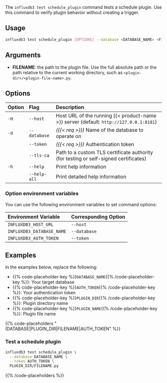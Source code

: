 
The `influxdb3 test schedule_plugin` command tests a schedule plugin. Use this command to verify plugin behavior without creating a trigger.

## Usage

<!--pytest.mark.skip-->

```bash
influxdb3 test schedule_plugin [OPTIONS] --database <DATABASE_NAME> <FILENAME>
```

## Arguments

- **FILENAME**: the path to the plugin file. Use the full absolute path or the path relative to the current working directory, such as `<plugin-dir>/<plugin-file-name>.py`.

## Options

| Option | Flag               | Description                                                                              |
| :----- | :----------------- | :--------------------------------------------------------------------------------------- |
| `-H`   | `--host`           | Host URL of the running {{< product-name >}} server (default: `http://127.0.0.1:8181`)   |
| `-d`   | `--database`       | _({{< req >}})_ Name of the database to operate on                                       |
|        | `--token`          | _({{< req >}})_ Authentication token                                                     |
|        | `--tls-ca`         | Path to a custom TLS certificate authority (for testing or self-signed certificates)     |
| `-h`   | `--help`           | Print help information                                                                   |
|        | `--help-all`       | Print detailed help information                                                          |

### Option environment variables

You can use the following environment variables to set command options:

| Environment Variable      | Corresponding Option |
| :------------------------ | :------------------- |
| `INFLUXDB3_HOST_URL`      | `--host`             |
| `INFLUXDB3_DATABASE_NAME` | `--database`         |
| `INFLUXDB3_AUTH_TOKEN`    | `--token`            |

## Examples 

In the examples below, replace the following:

- {{% code-placeholder-key %}}`DATABASE_NAME`{{% /code-placeholder-key %}}: Your target database
- {{% code-placeholder-key %}}`AUTH_TOKEN`{{% /code-placeholder-key %}}: Your authentication token
- {{% code-placeholder-key %}}`PLUGIN_DIR`{{% /code-placeholder-key %}}: 
  Plugin directory name
- {{% code-placeholder-key %}}`PLUGIN_NAME`{{% /code-placeholder-key %}}: 
  Plugin file name

{{% code-placeholders "(DATABASE|PLUGIN_DIR|FILENAME|AUTH_TOKEN" %}}

### Test a schedule plugin

<!--pytest.mark.skip-->

```bash
influxdb3 test schedule_plugin \
  --database DATABASE_NAME \
  --token AUTH_TOKEN \
  PLUGIN_DIR/FILENAME.py
```

{{% /code-placeholders %}}
